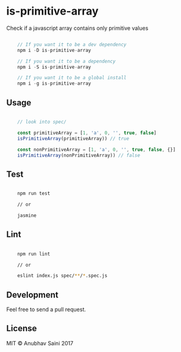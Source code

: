 # is-primitive-array

Check if a javascript array contains only primitive values

```javascript

    // If you want it to be a dev dependency
    npm i -D is-primitive-array

    // If you want it to be a dependency
    npm i -S is-primitive-array

    // If you want it to be a global install
    npm i -g is-primitive-array

```

## Usage

```javascript

    // look into spec/

    const primitiveArray = [1, 'a', 0, '', true, false]
    isPrimitiveArray(primitiveArray)) // true

    const nonPrimitiveArray = [1, 'a', 0, '', true, false, {}]
    isPrimitiveArray(nonPrimitiveArray)) // false

```

## Test

```bash

    npm run test

    // or

    jasmine

```

## Lint

```bash

    npm run lint

    // or

    eslint index.js spec/**/*.spec.js

```

## Development

Feel free to send a pull request.

## License

MIT &copy; Anubhav Saini 2017
